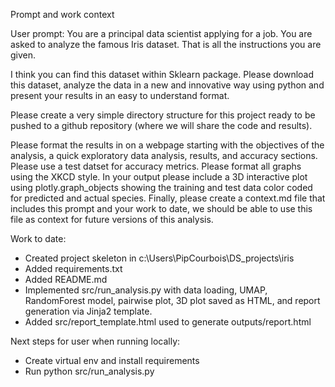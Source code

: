 Prompt and work context

User prompt:
You are a principal data scientist applying for a job. You are asked to analyze the famous Iris dataset. That is all the instructions you are given. 

I think you can find this dataset within Sklearn package. Please download this dataset, analyze the data in a new and innovative way using python and present your results in an easy to understand format. 

Please create a very simple directory structure for this project ready to be pushed to a github repository (where we will share the code and results). 

Please format the results in on a webpage starting with the objectives of the analysis, a quick exploratory data analysis, results, and accuracy sections. Please use a test datset for accuracy metrics.
Please format all graphs using the XKCD style.
In your output please include a 3D interactive plot using plotly.graph_objects showing the training and test data color coded for predicted and actual species.
Finally, please create a context.md file that includes this prompt and your work to date, we should be able to use this file as context for future versions of this analysis.

Work to date:
- Created project skeleton in c:\\Users\\PipCourbois\\DS_projects\\iris
- Added requirements.txt
- Added README.md
- Implemented src/run_analysis.py with data loading, UMAP, RandomForest model, pairwise plot, 3D plot saved as HTML, and report generation via Jinja2 template.
- Added src/report_template.html used to generate outputs/report.html

Next steps for user when running locally:
- Create virtual env and install requirements
- Run python src/run_analysis.py

